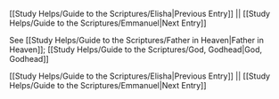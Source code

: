 [[Study Helps/Guide to the Scriptures/Elisha|Previous Entry]]  ||  [[Study Helps/Guide to the Scriptures/Emmanuel|Next Entry]]

 See [[Study Helps/Guide to the Scriptures/Father in Heaven|Father in Heaven]]; [[Study Helps/Guide to the Scriptures/God, Godhead|God, Godhead]]

[[Study Helps/Guide to the Scriptures/Elisha|Previous Entry]]  ||  [[Study Helps/Guide to the Scriptures/Emmanuel|Next Entry]]